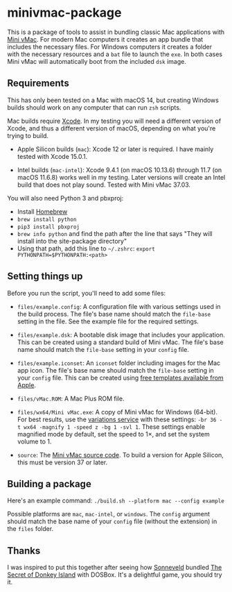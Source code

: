 # minivmac-package

This is a package of tools to assist in bundling classic Mac applications with [Mini vMac](https://www.gryphel.com/c/minivmac/). For modern Mac computers it creates an app bundle that includes the necessary files. For Windows computers it creates a folder with the necessary resources and a `bat` file to launch the `exe`. In both cases Mini vMac will automatically boot from the included `dsk` image.

## Requirements

This has only been tested on a Mac with macOS 14, but creating Windows builds should work on any computer that can run `zsh` scripts.

Mac builds require [Xcode](https://developer.apple.com/xcode/). In my testing you will need a different version of Xcode, and thus a different version of macOS, depending on what you're trying to build.

- Apple Silicon builds (`mac`): Xcode 12 or later is required. I have mainly 
  tested with Xcode 15.0.1.

- Intel builds (`mac-intel`): Xcode 9.4.1 (on macOS 10.13.6) through 11.7
  (on macOS 11.6.8) works well in my testing. Later versions will create an
  Intel build that does not play sound. Tested with Mini vMac 37.03.

You will also need Python 3 and pbxproj:

  - Install [Homebrew](https://brew.sh)
  - `brew install python`
  - `pip3 install pbxproj`
  - `brew info python` and find the path after the line that says
    "They will install into the site-package directory"
  - Using that path, add this line to `~/.zshrc`:
  `export PYTHONPATH=$PYTHONPATH:<path>`

## Setting things up

Before you run the script, you'll need to add some files:

- `files/example.config`: A configuration file with various settings used in 
  the build process. The file's base name should match the `file-base` setting 
  in the file. See the example file for the required settings.

- `files/example.dsk`: A bootable disk image that includes your application. 
  This can be created using a standard build of Mini vMac. The file's base name
  should match the `file-base` setting in your `config` file.

- `files/example.iconset`: An `iconset` folder including images for the Mac app 
  icon. The file's base name should match the `file-base` setting in your 
  `config` file. This can be created using [free templates available from 
  Apple](https://developer.apple.com/design/resources/).

- `files/vMac.ROM`: A Mac Plus ROM file.

- `files/wx64/Mini vMac.exe`: A copy of Mini vMac for Windows (64-bit). For 
  best results, use the [variations
  service](https://www.gryphel.com/c/minivmac/vart_srv.html) with these 
  settings: `-br 36 -t wx64 -magnify 1 -speed z -bg 1 -svl 1`. These settings 
  enable magnified mode by default, set the speed to 1×, and set the system 
  volume to 1.

- `source`: The [Mini vMac source 
  code](https://www.gryphel.com/c/minivmac/beta.html). To build a version for 
  Apple Silicon, this must be version 37 or later.

## Building a package

Here's an example command:
`./build.sh --platform mac --config example`

Possible platforms are `mac`, `mac-intel`, or `windows`. The `config` argument
should match the base name of your `config` file (without the extension) in 
the `files` folder.

## Thanks

I was inspired to put this together after seeing how [Sonneveld](https://twitter.com/sonneveld) bundled [The Secret of Donkey Island](https://donkeyisland.zip) with DOSBox. It's a delightful game, you should try it.
